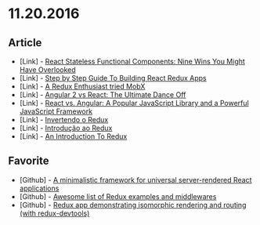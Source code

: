 # 11.20.2016

## Article

- \[Link\] - [React Stateless Functional Components: Nine Wins You Might Have Overlooked](https://medium.com/@housecor/react-stateless-functional-components-nine-wins-you-might-have-overlooked-997b0d933dbc#.8j4izh25s)
- \[Link\] - [Step by Step Guide To Building React Redux Apps](https://medium.com/@rajaraodv/step-by-step-guide-to-building-react-redux-apps-using-mocks-48ca0f47f9a#.y1tqix3mg)
- \[Link\] - [A Redux Enthusiast tried MobX](https://medium.com/@adamrackis/a-redux-enthusiast-tries-mobx-af675f468c11#.pg1qlqf7l)
- \[Link\] - [Angular 2 vs React: The Ultimate Dance Off](https://medium.com/javascript-scene/angular-2-vs-react-the-ultimate-dance-off-60e7dfbc379c#.osm5y1tkr)
- \[Link\] - [React vs. Angular: A Popular JavaScript Library and a Powerful JavaScript Framework](https://dzone.com/articles/react-vs-angular-a-popular-javascript-library-and)
- \[Link\] - [Invertendo o Redux](http://tableless.com.br/invertendo-o-redux/)
- \[Link\] - [Introdução ao Redux](http://tableless.com.br/bem-vindo-ao-redux/)
- \[Link\] - [An Introduction To Redux](https://www.smashingmagazine.com/2016/06/an-introduction-to-redux/)


## Favorite

- \[Github\] - [A minimalistic framework for universal server-rendered React applications](https://github.com/zeit/next.js)
- \[Github\] - [Awesome list of Redux examples and middlewares](https://github.com/xgrommx/awesome-redux)
- \[Github\] - [Redux app demonstrating isomorphic rendering and routing (with redux-devtools)](https://github.com/caljrimmer/isomorphic-redux-app)
